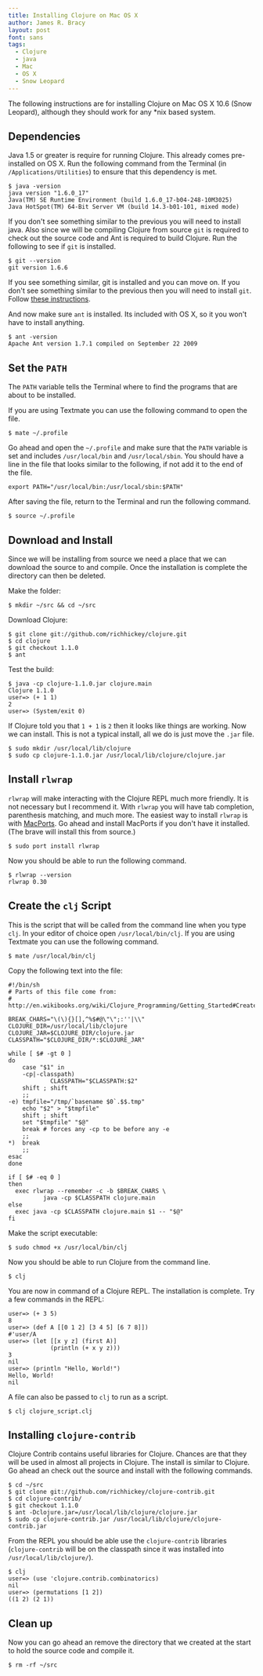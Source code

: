 ```yaml
---
title: Installing Clojure on Mac OS X
author: James R. Bracy
layout: post
font: sans
tags:
  - Clojure
  - java
  - Mac
  - OS X
  - Snow Leopard
---
```


The following instructions are for installing Clojure on Mac OS X 10.6
(Snow Leopard), although they should work for any \*nix based system.

## Dependencies

Java 1.5 or greater is require for running Clojure. This already comes
pre-installed on OS X. Run the following command from the Terminal (in
`/Applications/Utilities`) to ensure that this dependency is met.

    $ java -version
    java version "1.6.0_17"
    Java(TM) SE Runtime Environment (build 1.6.0_17-b04-248-10M3025)
    Java HotSpot(TM) 64-Bit Server VM (build 14.3-b01-101, mixed mode)

If you don't see something similar to the previous you will need to
install java. Also since we will be compiling Clojure from source
`git` is required to check out the source code and Ant is required to
build Clojure. Run the following to see if `git` is installed.

    $ git --version
    git version 1.6.6

If you see something similar, git is installed and you can move on. If
you don't see something similar to the previous then you will need to
install `git`. Follow
[these
instructions](http://solutions.treypiepmeier.com/2008/02/25/installing-git-on-os-x-leopard/ "Install git").

And now make sure `ant` is installed. Its included with OS X, so it
you won't have to install anything.

    $ ant -version
    Apache Ant version 1.7.1 compiled on September 22 2009

## Set the `PATH`

The `PATH` variable tells the Terminal where to find the programs that
are about to be installed.

If you are using Textmate you can use the following command to open
the file.

    $ mate ~/.profile

Go ahead and open the `~/.profile` and make sure that the `PATH`
variable is set and includes `/usr/local/bin` and
`/usr/local/sbin`. You should have a line in the file that looks
similar to the following, if not add it to the end of the file.

    export PATH="/usr/local/bin:/usr/local/sbin:$PATH"

After saving the file, return to the Terminal and run the following
command.

    $ source ~/.profile

## Download and Install

Since we will be installing from source we need a place that we can
download the source to and compile. Once the installation is complete
the directory can then be deleted.

Make the folder:

    $ mkdir ~/src && cd ~/src

Download Clojure:

    $ git clone git://github.com/richhickey/clojure.git
    $ cd clojure
    $ git checkout 1.1.0
    $ ant

Test the build:

    $ java -cp clojure-1.1.0.jar clojure.main
    Clojure 1.1.0
    user=> (+ 1 1)
    2
    user=> (System/exit 0)

If Clojure told you that `1 + 1` is `2` then it looks like things are
working. Now we can install. This is not a typical install, all we do
is just move the `.jar` file.

    $ sudo mkdir /usr/local/lib/clojure
    $ sudo cp clojure-1.1.0.jar /usr/local/lib/clojure/clojure.jar

## Install `rlwrap`

`rlwrap` will make interacting with the Clojure REPL much more
friendly. It is not necessary but I recommend it. With `rlwrap` you
will have tab completion, parenthesis matching, and much more. The
easiest way to install `rlwrap` is with
[MacPorts](http://www.macports.org/ "MacPorts"). Go ahead and install
MacPorts if you don't have it installed. (The brave will install this
from source.)

    $ sudo port install rlwrap

Now you should be able to run the following command.

    $ rlwrap --version
    rlwrap 0.30

## Create the `clj` Script

This is the script that will be called from the command line when you
type `clj`. In your editor of choice open `/usr/local/bin/clj`. If you
are using Textmate you can use the following command.

    $ mate /usr/local/bin/clj

Copy the following text into the file:

    #!/bin/sh
    # Parts of this file come from:
    # http://en.wikibooks.org/wiki/Clojure_Programming/Getting_Started#Create_clj_Script 
    
    BREAK_CHARS="\(\){}[],^%$#@\"\";:''|\\"
    CLOJURE_DIR=/usr/local/lib/clojure
    CLOJURE_JAR=$CLOJURE_DIR/clojure.jar
    CLASSPATH="$CLOJURE_DIR/*:$CLOJURE_JAR"
    
    while [ $# -gt 0 ]
    do
    	case "$1" in
        -cp|-classpath)
                CLASSPATH="$CLASSPATH:$2"
		shift ; shift
		;;
	-e) tmpfile="/tmp/`basename $0`.$$.tmp"
		echo "$2" > "$tmpfile"
		shift ; shift
		set "$tmpfile" "$@"
		break # forces any -cp to be before any -e
		;;
	*)  break
		;;
	esac
    done
    
    if [ $# -eq 0 ]
    then
      exec rlwrap --remember -c -b $BREAK_CHARS \
              java -cp $CLASSPATH clojure.main
    else
      exec java -cp $CLASSPATH clojure.main $1 -- "$@"
    fi

Make the script executable: 

    $ sudo chmod +x /usr/local/bin/clj

Now you should be able to run Clojure from the command line.

    $ clj

You are now in command of a Clojure REPL. The installation is
complete. Try a few commands in the REPL:

    user=> (+ 3 5)
    8
    user=> (def A [[0 1 2] [3 4 5] [6 7 8]])
    #'user/A
    user=> (let [[x y z] (first A)]
                (println (+ x y z)))
    3
    nil
    user=> (println "Hello, World!")
    Hello, World!
    nil

A file can also be passed to `clj` to run as a script.

    $ clj clojure_script.clj


## Installing `clojure-contrib`

Clojure Contrib contains useful libraries for Clojure. Chances are
that they will be used in almost all projects in Clojure. The install
is similar to Clojure. Go ahead an check out the source and install
with the following commands.

    $ cd ~/src
    $ git clone git://github.com/richhickey/clojure-contrib.git
    $ cd clojure-contrib/
    $ git checkout 1.1.0
    $ ant -Dclojure.jar=/usr/local/lib/clojure/clojure.jar
    $ sudo cp clojure-contrib.jar /usr/local/lib/clojure/clojure-contrib.jar

From the REPL you should be able use the `clojure-contrib` libraries
(`clojure-contrib` will be on the classpath since it was installed
into `/usr/local/lib/clojure/`).

    $ clj
    user=> (use 'clojure.contrib.combinatorics)
    nil
    user=> (permutations [1 2])
    ((1 2) (2 1))

## Clean up

Now you can go ahead an remove the directory that we created at the start to hold the source code and compile it.

    $ rm -rf ~/src
